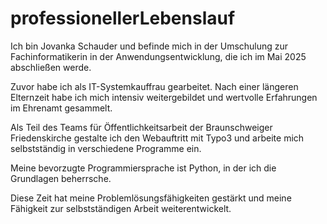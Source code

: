# professionellerLebenslauf

Ich bin Jovanka Schauder und befinde mich in der Umschulung zur Fachinformatikerin in der Anwendungsentwicklung, die ich im Mai 2025 abschließen werde. 

Zuvor habe ich als IT-Systemkauffrau gearbeitet. Nach einer längeren Elternzeit habe ich mich intensiv weitergebildet und wertvolle Erfahrungen im Ehrenamt gesammelt.

Als Teil des Teams für Öffentlichkeitsarbeit der Braunschweiger Friedenskirche gestalte ich den Webauftritt mit Typo3 und arbeite mich selbstständig in verschiedene Programme ein.

Meine bevorzugte Programmiersprache ist Python, in der ich die Grundlagen beherrsche. 

Diese Zeit hat meine Problemlösungsfähigkeiten gestärkt und meine Fähigkeit zur selbstständigen Arbeit weiterentwickelt.

